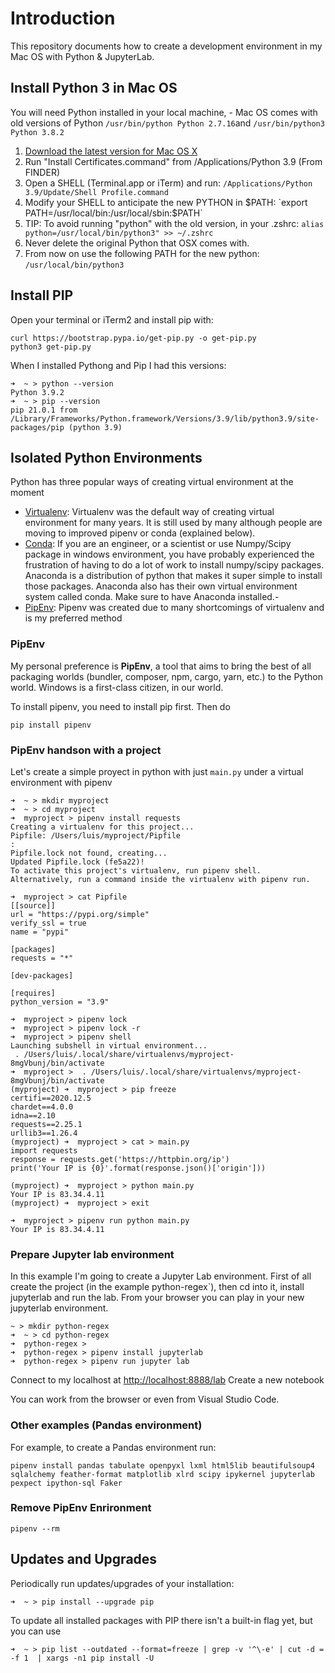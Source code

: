 # Introduction

This repository documents how to create a development environment in my Mac OS with Python & JupyterLab. 

## Install Python 3 in Mac OS

You will need Python installed in your local machine, - Mac OS comes with old versions of Python `/usr/bin/python Python 2.7.16`and `/usr/bin/python3 Python 3.8.2`

1) [Download the latest version for Mac OS X](https://www.python.org/downloads/mac-osx/)
2) Run "Install Certificates.command" from /Applications/Python 3.9 (From FINDER)
3) Open a SHELL (Terminal.app or iTerm) and run: `/Applications/Python 3.9/Update/Shell Profile.command`
4) Modify your SHELL to anticipate the new PYTHON in $PATH: `export PATH=/usr/local/bin:/usr/local/sbin:$PATH`
5) TIP: To avoid running "python" with the old version, in your .zshrc: `alias python=/usr/local/bin/python3" >> ~/.zshrc`
6) Never delete the original Python that OSX comes with.
7) From now on use the following PATH for the new python: `/usr/local/bin/python3`


## Install PIP

Open your terminal or iTerm2 and install pip with: 

```
curl https://bootstrap.pypa.io/get-pip.py -o get-pip.py
python3 get-pip.py
```

When I installed Pythong and Pip I had this versions:

```
➜  ~ > python --version
Python 3.9.2
➜  ~ > pip --version
pip 21.0.1 from /Library/Frameworks/Python.framework/Versions/3.9/lib/python3.9/site-packages/pip (python 3.9)
```

## Isolated Python Environments

Python has three popular ways of creating virtual environment at the moment

- [Virtualenv](https://virtualenv.pypa.io/en/latest/): Virtualenv was the default way of creating virtual environment for many years. It is still used by many although people are moving to improved pipenv or conda (explained below).
- [Conda](https://docs.conda.io/projects/conda/en/latest/index.html): If you are an engineer, or a scientist or use Numpy/Scipy package in windows environment, you have probably experienced the frustration of having to do a lot of work to install numpy/scipy packages. Anaconda is a distribution of python that makes it super simple to install those packages. Anaconda also has their own virtual environment system called conda. Make sure to have Anaconda installed.- 
- [PipEnv](https://pipenv.pypa.io/en/latest/): Pipenv was created due to many shortcomings of virtualenv and is my preferred method


### PipEnv

My personal preference is **PipEnv**, a tool that aims to bring the best of all packaging worlds (bundler, composer, npm, cargo, yarn, etc.) to the Python world. Windows is a first-class citizen, in our world.

To install pipenv, you need to install pip first. Then do

```
pip install pipenv
```

### PipEnv handson with a project

Let's create a simple proyect in python with just `main.py` under a virtual environment with pipenv


```
➜  ~ > mkdir myproject
➜  ~ > cd myproject
➜  myproject > pipenv install requests
Creating a virtualenv for this project...
Pipfile: /Users/luis/myproject/Pipfile
:
Pipfile.lock not found, creating...
Updated Pipfile.lock (fe5a22)!
To activate this project's virtualenv, run pipenv shell.
Alternatively, run a command inside the virtualenv with pipenv run.

➜  myproject > cat Pipfile
[[source]]
url = "https://pypi.org/simple"
verify_ssl = true
name = "pypi"

[packages]
requests = "*"

[dev-packages]

[requires]
python_version = "3.9"

➜  myproject > pipenv lock
➜  myproject > pipenv lock -r
➜  myproject > pipenv shell
Launching subshell in virtual environment...
 . /Users/luis/.local/share/virtualenvs/myproject-8mgVbunj/bin/activate
➜  myproject >  . /Users/luis/.local/share/virtualenvs/myproject-8mgVbunj/bin/activate
(myproject) ➜  myproject > pip freeze
certifi==2020.12.5
chardet==4.0.0
idna==2.10
requests==2.25.1
urllib3==1.26.4
(myproject) ➜  myproject > cat > main.py
import requests
response = requests.get('https://httpbin.org/ip')
print('Your IP is {0}'.format(response.json()['origin']))

(myproject) ➜  myproject > python main.py
Your IP is 83.34.4.11
(myproject) ➜  myproject > exit

➜  myproject > pipenv run python main.py
Your IP is 83.34.4.11

```

### Prepare Jupyter lab environment

In this example I'm going to create a Jupyter Lab environment. First of all create the project (in the example python-regex`), then cd into it, install jupyterlab and run the lab. From your browser you can play in your new jupyterlab environment.

```
~ > mkdir python-regex
➜  ~ > cd python-regex
➜  python-regex >
➜  python-regex > pipenv install jupyterlab
➜  python-regex > pipenv run jupyter lab
```

Connect to my localhost at [http://localhost:8888/lab](http://localhost:8888/lab)
Create a new notebook

You can work from the browser or even from Visual Studio Code. 


### Other examples (Pandas environment)

For example, to create a Pandas environment run:

```
pipenv install pandas tabulate openpyxl lxml html5lib beautifulsoup4 sqlalchemy feather-format matplotlib xlrd scipy ipykernel jupyterlab pexpect ipython-sql Faker
```

### Remove PipEnv Enrironment

```
pipenv --rm
```

## Updates and Upgrades

Periodically run updates/upgrades of your installation: 

```
➜  ~ > pip install --upgrade pip
```

To update all installed packages with PIP there isn't a built-in flag yet, but you can use

```
➜  ~ > pip list --outdated --format=freeze | grep -v '^\-e' | cut -d = -f 1  | xargs -n1 pip install -U
```
